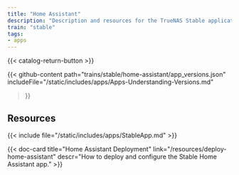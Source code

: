 ```yaml
---
title: "Home Assistant"
description: "Description and resources for the TrueNAS Stable application called Home Assistant."
train: "stable"
tags:
- apps
---
```


{{< catalog-return-button >}}

{{< github-content 
    path="trains/stable/home-assistant/app_versions.json"
	includeFile="/static/includes/apps/Apps-Understanding-Versions.md"
>}}

## Resources

{{< include file="/static/includes/apps/StableApp.md" >}}

<div class="docs-sections">

{{< doc-card title="Home Assistant Deployment" link="/resources/deploy-home-assistant"
descr="How to deploy and configure the Stable Home Assistant app." >}}

</div>